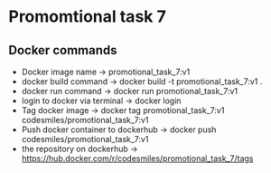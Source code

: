 # Promomtional task 7

## Docker commands

- Docker image name -> promotional_task_7:v1
- docker build command -> docker build -t promotional_task_7:v1 .
- docker run command -> docker run promotional_task_7:v1
- login to docker via terminal -> docker login
- Tag docker image -> docker tag promotional_task_7:v1 codesmiles/promotional_task_7:v1
- Push docker container to dockerhub -> docker push codesmiles/promotional_task_7:v1
- the repository on dockerhub -> https://hub.docker.com/r/codesmiles/promotional_task_7/tags
